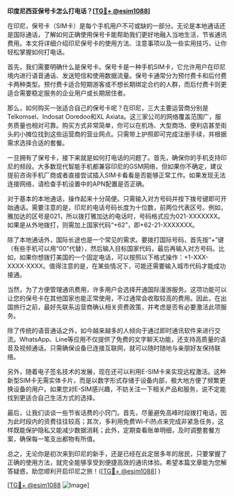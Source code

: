 **印度尼西亚保号卡怎么打电话？[[TG💪+ @esim1088](https://t.me/s/esim1088)]**

在印尼，保号卡（SIM卡）是每个手机用户不可或缺的一部分。无论是本地通话还是国际通话，了解如何正确使用保号卡能帮助我们更好地融入当地生活，节省通讯费用。本文将详细介绍印尼保号卡的使用方法、注意事项以及一些实用技巧，让你轻松掌握如何打电话。

首先，我们需要明确什么是保号卡。保号卡是一种手机SIM卡，它允许用户在印尼境内进行语音通话、发送短信和使用数据流量。保号卡通常分为预付费卡和后付费卡两种类型。预付费卡适合短期游客或不想长期绑定合约的人群，而后付费卡则更适合需要稳定服务的企业用户或长期居住者。

那么，如何购买一张适合自己的保号卡呢？在印尼，三大主要运营商分别是Telkomsel、Indosat Ooredoo和XL Axiata。这三家公司的网络覆盖范围广，服务质量也相对可靠。购买方式非常简单，你可以在机场、大型商场、便利店甚至街头的小摊位找到这些运营商的营业网点。只需带上护照即可完成注册手续，并根据需求选择合适的套餐。

一旦拥有了保号卡，接下来就是如何打电话的问题了。首先，确保你的手机支持印尼的频段。大多数现代智能手机都兼容印尼的GSM网络，但如果你不确定，建议提前咨询手机厂商或者直接尝试插入SIM卡看看是否能够正常工作。如果发现无法连接网络，请检查手机设置中的APN配置是否正确。

对于基本的本地通话，操作起来十分简便。只需输入对方号码并按下拨号键即可开始通话。需要注意的是，印尼的电话号码长度为十位数，前两位代表区号。例如，雅加达的区号是021，所以拨打雅加达的电话时，号码格式应为021-XXXXXXX。如果是从外地拨打，则需加上国家代码“+62”，即+62-21-XXXXXXX。

除了本地通话外，国际长途也是一个常见的需求。要拨打国际号码，首先按“+”键（有些手机可以用“00”代替），然后输入目标国家代码，最后再输入对方号码。比如，如果你想拨打美国的一个固定电话，可以按照以下格式操作：+1-XXX-XXXX-XXXX。值得注意的是，在某些情况下，可能还需要输入城市代码才能成功接通。

当然，为了方便管理通讯费用，许多用户会选择开通国际漫游服务。这项功能可以让您的保号卡在其他国家也能正常使用，不过通常会收取较高的费用。因此，在出国旅行之前，最好先联系运营商确认相关资费政策，并考虑是否有必要激活此项服务。

除了传统的语音通话之外，如今越来越多的人倾向于通过即时通讯软件来进行交流。WhatsApp、Line等应用不仅提供了免费的文字聊天功能，还支持高质量的语音及视频通话。只需确保设备已连接互联网，就可以随时随地与亲朋好友保持联络。

另外，随着电子签名技术的发展，现在还可以利用E-SIM卡来实现远程激活。这种新型SIM卡无需实体卡片，而是以数字形式存储于设备内部，极大地方便了频繁更换设备的用户。如果您对E-SIM感兴趣，不妨关注一下相关产品和服务，说不定能找到更适合自己生活方式的选择。

最后，让我们谈谈一些节省话费的小窍门。首先，尽量避免高峰时段拨打电话，因为此时段内的资费往往较高；其次，多利用免费Wi-Fi热点来完成非紧急任务，这样既能保护隐私又能减少数据消耗；此外，定期查看账单明细，及时调整套餐方案，确保每一笔支出都物有所值。

总之，无论你是初次来到印尼的新手，还是已经在此定居多年的居民，只要掌握了正确的使用方法，就完全能够享受到便捷高效的通讯体验。希望本篇文章能为您解答疑惑，助您顺利开启印尼之旅！([[TG💪+ @esim1088](https://t.me/s/esim1088)] )

[[TG💪+ @esim1088](https://t.me/s/esim1088) ![Image](https://i.postimg.cc/4NQfJmqS/Snipaste-2025-05-13-00-14-12.png)]
